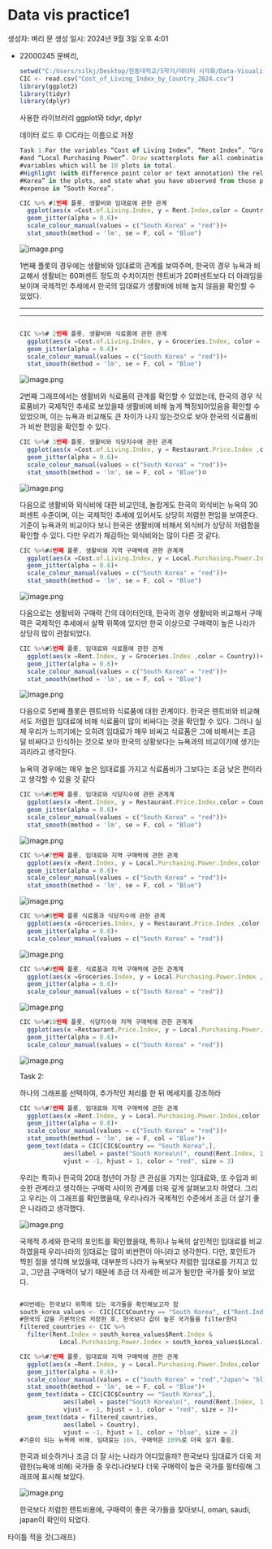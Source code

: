 # Data vis practice1

생성자: 벼리 문
생성 일시: 2024년 9월 3일 오후 4:01

- 22000245 문벼리, 
    
    ```jsx
    setwd("C:/Users/silkj/Desktop/한동대학교/5학기/데이터 시각화/Data-Visualization/myRVis")
    CIC <- read.csv("Cost_of_Living_Index_by_Country_2024.csv")
    library(ggplot2)
    library(tidyr)
    library(dplyr)
    ```
    
    사용한 라이브러리 ggplot와 tidyr, dplyr  
    
    데이터 로드 후 CIC라는 이름으로 저장
    
    ```jsx
    Task 1.For the variables “Cost of Living Index”, “Rent Index”, “Groceries Index”, “Restaurants Index”, 
    #and “Local Purchasing Power”. Draw scatterplots for all combinations of these
    #variables which will be 10 plots in total.
    #Highlight (with difference point color or text annotation) the relative position of “South
    #Korea” in the plots, and state what you have observed from those plots especially for living
    #expense in “South Korea”. 
    ```
    
    ```jsx
    CIC %>% #1번째 플롯, 생활비와 임대료에 관한 관계
      ggplot(aes(x =Cost.of.Living.Index, y = Rent.Index,color = Country ))+
      geom_jitter(alpha = 0.6)+
      scale_colour_manual(values = c("South Korea" = "red"))+
      stat_smooth(method = 'lm', se = F, col = "Blue")
    ```
    
    ![image.png](Data%20vis%20practice1%2032c4f1d58e2540f191c36c7602668a55/image.png)
    
    1번째 플롯의 경우에는 생활비와 임대료의 관계를 보여주며, 한국의 경우 뉴욕과 비교해서 생활비는 60퍼센트 정도의  수치이지만 렌트비가 20퍼센트보다 더 아래임을 보이며 국제적인 추세에서 한국의 임대료가 생활비에 비해 높지 않음을 확인할 수 있었다.
    
    ---
    
    ---
    
    ```jsx
    
    CIC %>%# 2번째 플롯, 생활비와 식료품에 관한 관계
      ggplot(aes(x =Cost.of.Living.Index, y = Groceries.Index, color = Country))+
      geom_jitter(alpha = 0.6)+
      scale_colour_manual(values = c("South Korea" = "red"))+
      stat_smooth(method = 'lm', se = F, col = "Blue")
    ```
    
    ![image.png](Data%20vis%20practice1%2032c4f1d58e2540f191c36c7602668a55/image%201.png)
    
    2번째 그래프에서는 생활비와 식료품의 관계를 확인할 수 있었는데, 한국의 경우 식료품비가 국제적인 추세로 보았을때 생활비에 비해 높게 책정되어있음을 확인할 수 있었으며, 이는 뉴욕과 비교해도 큰 차이가 나지 않는것으로 보아 한국의 식료품비가 비싼 편임을 확인할 수 있다.
    
    ```jsx
    CIC %>%# 3번째 플롯, 생활비와 식당지수에 관한 관계 
      ggplot(aes(x =Cost.of.Living.Index, y = Restaurant.Price.Index ,color = Country))+
      geom_jitter(alpha = 0.6)+
      scale_colour_manual(values = c("South Korea" = "red"))+
      stat_smooth(method = 'lm', se = F, col = "Blue")ㅇ
    ```
    
    ![image.png](Data%20vis%20practice1%2032c4f1d58e2540f191c36c7602668a55/image%202.png)
    
    다음으로 생활비와 외식비에 대한 비교인데, 놀랍게도 한국의 외식비는 뉴욕의 30퍼센트 수준이며, 이는 국제적인 추세에 있어서도 상당히 저렴한 편임을 보여준다. 기준이 뉴욕과의 비교이다 보니 한국은 생활비에 비해서 외식비가 상당히 저렴함을 확인할 수 있다. 다만 우리가 체감하는 외식비와는 많이 다른 것 같다.
    
    ```jsx
    CIC %>%#4번째 플롯, 생활비와 지역 구매력에 관한 관계계
      ggplot(aes(x =Cost.of.Living.Index, y = Local.Purchasing.Power.Index,color = Country ))+
      geom_jitter(alpha = 0.6)+
      scale_colour_manual(values = c("South Korea" = "red"))+
      stat_smooth(method = 'lm', se = F, col = "Blue")
    ```
    
    ![image.png](Data%20vis%20practice1%2032c4f1d58e2540f191c36c7602668a55/image%203.png)
    
    다음으로는 생활비와 구매력 간의 데이터인데, 한국의 경우 생활비와 비교해서 구매력은 국제적인 추세에서 살짝 위쪽에 있지만 한국 이상으로 구매력이 높은 나라가 상당히 많이 관찰되었다.
    
    ```jsx
    CIC %>%#5번째 플롯, 임대료와 식료품에 관한 관계 
      ggplot(aes(x =Rent.Index, y = Groceries.Index ,color = Country))+
      geom_jitter(alpha = 0.6)+
      scale_colour_manual(values = c("South Korea" = "red"))+
      stat_smooth(method = 'lm', se = F, col = "Blue")
    ```
    
    ![image.png](Data%20vis%20practice1%2032c4f1d58e2540f191c36c7602668a55/image%204.png)
    
    다음으로 5번째 플롯은 렌트비와 식료품에 대한 관계이다. 한국은 렌트비와 비교해서도 저렴한 임대료에 비해 식료품이 많이 비싸다는 것을 확인할 수 있다. 그러나 실제 우리가 느끼기에는 오히려 임대료가 매우 비싸고 식료품은 그에 비해서는 조금 덜 비싸다고 인식하는 것으로 보아 한국의 상황보다는 뉴욕과의 비교이기에 생기는 괴리라고 생각한다. 
    
    뉴욕의 경우에는 매우 높은 임대료를 가지고 식료품비가 그보다는 조금 낮은 편이라고 생각할 수 있을 것 같다
    
    ```jsx
    CIC %>%#6번째 플롯, 임대료와 식당지수에 관한 관계계
      ggplot(aes(x =Rent.Index, y = Restaurant.Price.Index,color = Country ))+
      geom_jitter(alpha = 0.6)+
      scale_colour_manual(values = c("South Korea" = "red"))+
      stat_smooth(method = 'lm', se = F, col = "Blue")
    ```
    
    ![image.png](Data%20vis%20practice1%2032c4f1d58e2540f191c36c7602668a55/image%205.png)
    
    ```jsx
    CIC %>%#7번째 플롯, 임대료와 지역 구매력에 관한 관계 
      ggplot(aes(x =Rent.Index, y = Local.Purchasing.Power.Index,color = Country ))+
      geom_jitter(alpha = 0.6)+
      scale_colour_manual(values = c("South Korea" = "red"))+
      stat_smooth(method = 'lm', se = F, col = "Blue")
    ```
    
    ![image.png](Data%20vis%20practice1%2032c4f1d58e2540f191c36c7602668a55/image%206.png)
    
    ```jsx
    CIC %>%#8번째 플롯 식료품과 식당지수에 관한 관계 
      ggplot(aes(x =Groceries.Index, y = Restaurant.Price.Index ,color = Country))+
      geom_jitter(alpha = 0.6)+
      scale_colour_manual(values = c("South Korea" = "red"))
    ```
    
    ![image.png](Data%20vis%20practice1%2032c4f1d58e2540f191c36c7602668a55/image%207.png)
    
    ```jsx
    CIC %>%#9번째 플롯, 식료품과 지역 구매력에 관한 관계계
      ggplot(aes(x =Groceries.Index, y = Local.Purchasing.Power.Index ,color = Country))+
      geom_jitter(alpha = 0.6)+
      scale_colour_manual(values = c("South Korea" = "red"))
    ```
    
    ![image.png](Data%20vis%20practice1%2032c4f1d58e2540f191c36c7602668a55/image%208.png)
    
    ```jsx
    CIC %>%#10번째 플롯, 식당지수와 지역 구매력에 관한 관계계
      ggplot(aes(x =Restaurant.Price.Index, y = Local.Purchasing.Power.Index,color = Country ))+
      geom_jitter(alpha = 0.6)+
      scale_colour_manual(values = c("South Korea" = "red"))
    ```
    
    ![image.png](Data%20vis%20practice1%2032c4f1d58e2540f191c36c7602668a55/image%209.png)
    
    Task 2:
    
    하나의 그래프를 선택하여, 추가적인 처리를 한 뒤 메세지를 강조하라
    
    ```jsx
    CIC %>%#7번째 플롯, 임대료와 지역 구매력에 관한 관계 
      ggplot(aes(x =Rent.Index, y = Local.Purchasing.Power.Index,color = Country ))+
      geom_jitter(alpha = 0.6)+
      scale_colour_manual(values = c("South Korea" = "red"))+
      stat_smooth(method = 'lm', se = F, col = "Blue")+
      geom_text(data = CIC[CIC$Country == "South Korea",], 
                aes(label = paste("South Korea\n(", round(Rent.Index, 1), ", ", round(Local.Purchasing.Power.Index, 1), ")", sep = "")), 
                vjust = -1, hjust = 1, color = "red", size = 3)
    ```
    
    우리는 특히나 한국의 20대 청년이 가장 큰 관심을 가지는 임대료와, 또 수입과 비슷한 관계라고 생각하는 구매력 사이의 관계를 더욱 깊게 살펴보고자 하였다. 그리고 우리는 이 그래프를 확인했을때, 우리나라가 국제적인 수준에서 조금 더 살기 좋은 나라라고 생각했다.
    
    ![image.png](Data%20vis%20practice1%2032c4f1d58e2540f191c36c7602668a55/image%2010.png)
    
    국제적 추세와 한국의 포인트를 확인했을때, 특히나 뉴욕의 살인적인 임대료를 비교하였을때 우리나라의 임대료는 많이 비싼편이 아니라고 생각한다. 다만, 포인트가 찍힌 점을 생각해 보았을때, 대부분의 나라가 뉴욕보다 저렴한 임대료를 가지고 있고, 그만큼 구매력이 낮기 때문에 조금 더 자세한 비교가 될만한 국가를 찾아 보았다.
    
    ```jsx
    
    #이번에는 한국보다 위쪽에 있는 국가들을 확인해보고자 함
    south_korea_values <- CIC[CIC$Country == "South Korea", c("Rent.Index", "Local.Purchasing.Power.Index")]
    #한국의 값을 기본적으로 저장한 후, 한국보다 값이 높은 국가들을 filter한다
    filtered_countries <- CIC %>%
      filter(Rent.Index < south_korea_values$Rent.Index & 
               Local.Purchasing.Power.Index > south_korea_values$Local.Purchasing.Power.Index)
    
    CIC %>%#7번째 플롯, 임대료와 지역 구매력에 관한 관계 
      ggplot(aes(x =Rent.Index, y = Local.Purchasing.Power.Index,color = Country ))+
      geom_jitter(alpha = 0.6)+
      scale_colour_manual(values = c("South Korea" = "red","Japan"= "blue","Oman"= "blue","Saudi Arabia" = "blue"))+
      stat_smooth(method = 'lm', se = F, col = "Blue")+
      geom_text(data = CIC[CIC$Country == "South Korea",], 
                aes(label = paste("South Korea\n(", round(Rent.Index, 1), ", ", round(Local.Purchasing.Power.Index, 1), ")", sep = "")), 
                vjust = -1, hjust = 1, color = "red", size = 3)+
      geom_text(data = filtered_countries, 
                aes(label = Country), 
                vjust = -1, hjust = 1, color = "blue", size = 2)
    #기준이 되는 뉴욕에 비해, 임대료는 16%, 구매력은 109%로 더욱 살기 좋음.
    ```
    
    한국과 비슷하거나 조금 더 잘 사는 나라가 어디있을까? 한국보다 임대료가 더욱 저렴한(뉴욕에 비해) 국가들 중 우리나라보다 더욱 구매력이 높은 국가를 필터링해 그래프에 표시해 보았다.
    
    ![image.png](Data%20vis%20practice1%2032c4f1d58e2540f191c36c7602668a55/image%2011.png)
    
    한국보다 저렴한 렌트비용에, 구매력이 좋은 국가들을 찾아보니, oman, saudi, japan이 확인이 되었다.
    

타이틀 적을 것(그래프)